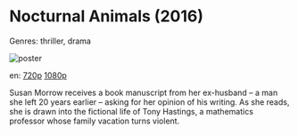 # Nocturnal Animals (2016)

Genres: thriller, drama

![poster](http://image.tmdb.org/t/p/w500/9Moizj8qxcZK6DqEE1MTO3pQAEw.jpg)

en:
  [720p](magnet:?xt=urn:btih:D173A02CD065FFE2B36FCA246DF42B8F2168F553&tr=udp://glotorrents.pw:6969/announce&tr=udp://tracker.opentrackr.org:1337/announce&tr=udp://torrent.gresille.org:80/announce&tr=udp://tracker.openbittorrent.com:80&tr=udp://tracker.coppersurfer.tk:6969&tr=udp://tracker.leechers-paradise.org:6969&tr=udp://p4p.arenabg.ch:1337&tr=udp://tracker.internetwarriors.net:1337)
  [1080p](magnet:?xt=urn:btih:947ED7E09F9C5BE3FD4EC7A3352D13FB3ECFE571&tr=udp://glotorrents.pw:6969/announce&tr=udp://tracker.opentrackr.org:1337/announce&tr=udp://torrent.gresille.org:80/announce&tr=udp://tracker.openbittorrent.com:80&tr=udp://tracker.coppersurfer.tk:6969&tr=udp://tracker.leechers-paradise.org:6969&tr=udp://p4p.arenabg.ch:1337&tr=udp://tracker.internetwarriors.net:1337)
  


Susan Morrow receives a book manuscript from her ex-husband – a man she left 20 years earlier – asking for her opinion of his writing. As she reads, she is drawn into the fictional life of Tony Hastings, a mathematics professor whose family vacation turns violent.